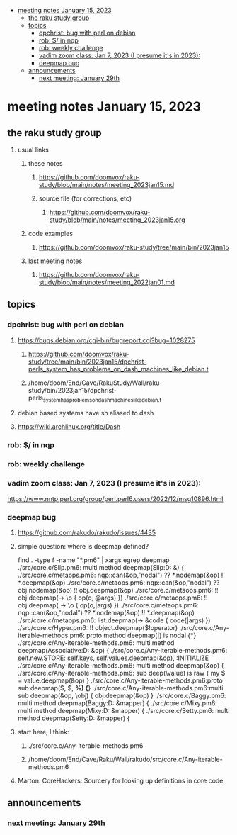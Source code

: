 - [meeting notes January 15, 2023](#orgf346e5f)
  - [the raku study group](#org4a87937)
  - [topics](#org034f9b1)
    - [dpchrist: bug with perl on debian](#orgbb2e922)
    - [rob: $/ in nqp](#org0d54187)
    - [rob: weekly challenge](#orgca5b62d)
    - [vadim zoom class: Jan 7, 2023 (I presume it's in 2023):](#org8397776)
    - [deepmap bug](#org6274c1d)
  - [announcements](#orgfd21d48)
    - [next meeting: January 29th](#org7d0ed82)


<a id="orgf346e5f"></a>

# meeting notes January 15, 2023


<a id="org4a87937"></a>

## the raku study group

1.  usual links

    1.  these notes
    
        1.  <https://github.com/doomvox/raku-study/blob/main/notes/meeting_2023jan15.md>
        
        2.  source file (for corrections, etc)
        
            1.  <https://github.com/doomvox/raku-study/blob/main/notes/meeting_2023jan15.org>
    
    2.  code examples
    
        1.  <https://github.com/doomvox/raku-study/tree/main/bin/2023jan15>
    
    3.  last meeting notes
    
        1.  <https://github.com/doomvox/raku-study/blob/main/notes/meeting_2022jan01.md>


<a id="org034f9b1"></a>

## topics


<a id="orgbb2e922"></a>

### dpchrist: bug with perl on debian

1.  <https://bugs.debian.org/cgi-bin/bugreport.cgi?bug=1028275>

    1.  <https://github.com/doomvox/raku-study/tree/main/bin/2023jan15/dpchrist-perls_system_has_problems_on_dash_machines_like_debian.t>
    
    2.  /home/doom/End/Cave/RakuStudy/Wall/raku-study/bin/2023jan15/dpchrist-perls<sub>system</sub><sub>has</sub><sub>problems</sub><sub>on</sub><sub>dash</sub><sub>machines</sub><sub>like</sub><sub>debian.t</sub>

2.  debian based systems have sh aliased to dash

3.  <https://wiki.archlinux.org/title/Dash>


<a id="org0d54187"></a>

### rob: $/ in nqp


<a id="orgca5b62d"></a>

### rob: weekly challenge


<a id="org8397776"></a>

### vadim zoom class: Jan 7, 2023 (I presume it's in 2023):

<https://www.nntp.perl.org/group/perl.perl6.users/2022/12/msg10896.html>


<a id="org6274c1d"></a>

### deepmap bug

1.  <https://github.com/rakudo/rakudo/issues/4435>

2.  simple question: where is deepmap defined?

    find . -type f -name "\*.pm6" | xargs egrep deepmap ./src/core.c/Slip.pm6: multi method deepmap(Slip:D: &) { ./src/core.c/metaops.pm6: nqp::can(&op,"nodal") ?? \*.nodemap(&op) !! \*.deepmap(&op) ./src/core.c/metaops.pm6: nqp::can(&op,"nodal") ?? obj.nodemap(&op) !! obj.deepmap(&op) ./src/core.c/metaops.pm6: !! obj.deepmap(-> \o { op(o, @args) }) ./src/core.c/metaops.pm6: !! obj.deepmap( -> \o { op(o,|args) }) ./src/core.c/metaops.pm6: nqp::can(&op,"nodal") ?? \*.nodemap(&op) !! \*.deepmap(&op) ./src/core.c/metaops.pm6: list.deepmap(-> &code { code(|args) }) ./src/core.c/Hyper.pm6: !! object.deepmap($!operator) ./src/core.c/Any-iterable-methods.pm6: proto method deepmap(|) is nodal {\*} ./src/core.c/Any-iterable-methods.pm6: multi method deepmap(Associative:D: &op) { ./src/core.c/Any-iterable-methods.pm6: self.new.STORE: self.keys, self.values.deepmap(&op), :INITIALIZE ./src/core.c/Any-iterable-methods.pm6: multi method deepmap(&op) { ./src/core.c/Any-iterable-methods.pm6: sub deep(\value) is raw { my $ = value.deepmap(&op) } ./src/core.c/Any-iterable-methods.pm6:proto sub deepmap($, $, **%) {**} ./src/core.c/Any-iterable-methods.pm6:multi sub deepmap(&op, \obj) { obj.deepmap(&op) } ./src/core.c/Baggy.pm6: multi method deepmap(Baggy:D: &mapper) { ./src/core.c/Mixy.pm6: multi method deepmap(Mixy:D: &mapper) { ./src/core.c/Setty.pm6: multi method deepmap(Setty:D: &mapper) {

3.  start here, I think:

    1.  ./src/core.c/Any-iterable-methods.pm6
    
    2.  /home/doom/End/Cave/Raku/Wall/rakudo/src/core.c/Any-iterable-methods.pm6

4.  Marton: CoreHackers::Sourcery for looking up definitions in core code.


<a id="orgfd21d48"></a>

## announcements


<a id="org7d0ed82"></a>

### next meeting: January 29th
